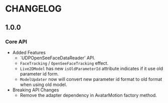 CHANGELOG
================

1.0.0
---------

### Core API

- Added Features
  - `UDPOpenSeeFaceDataReader' API.
  - `FaceTracking` / `OpenSeeFaceTracking` effect.
  - `Live2DModel` has new `isOldParameterId` attribute indicates if it use old parameter id form.
  - `ModelUpdater` now will convert new parameter id format to old format when using old model.
- Breaking API Changes
  - Remove the adapter dependency in AvatarMotion factory method.
